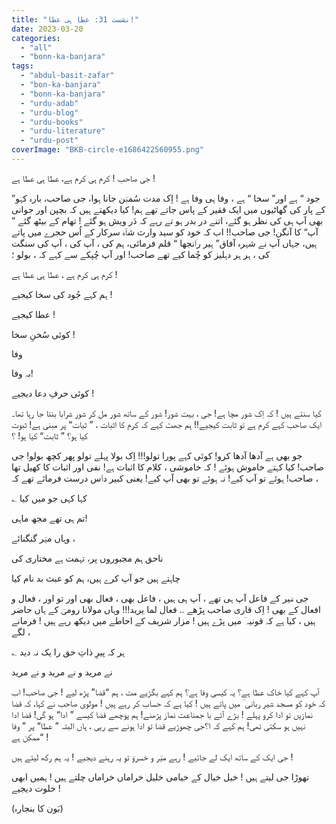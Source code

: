 ```yaml
---
title: "نشست 31: عطا ہی عطا!"
date: 2023-03-20
categories: 
  - "all"
  - "bonn-ka-banjara"
tags: 
  - "abdul-basit-zafar"
  - "bon-ka-banjara"
  - "bonn-ka-banjara"
  - "urdu-adab"
  - "urdu-blog"
  - "urdu-books"
  - "urdu-literature"
  - "urdu-post"
coverImage: "BKB-circle-e1686422560955.png"
---
```


جی صاحب ! کرم ہی کرم ہے، عطا ہی عطا ہے !

”جود “ ہے اور” سخا “ ہے ، وفا ہی وفا ہے ! اِک مدت سُمبؔن جانا ہوا، جی صاحب، بارہ کہؔو کے پار کی گھاٹیوں میں ایک فقیر کے پاس جاتے تھے ہم! کیا دیکھتے ہیں کہ بچپن اور جوانی بھی آپ ہی کی نظر ہو گئے، اتنے در بدر ہو تے رہے کہ دَر ویش ہو گئے ! تھام کے بیٹھ گئے ” آپ“ کا آنگن! جی صاحب!! اب کہ خود کو سید وارث شاؔہ سرکار کے اُس حجرے میں پاتے ہیں، جہاں آپ نے شہرہ آفاق” ہیر راؔنجھا “ قلم فرمائی، ہم کی ، آپ کی ، آپ کی سنگت کی ، ہر ہر دہلیز کو چُما کیے تھے صاحب! اور آپ چُپکے سے کہے کہ ، بولو ؛

کرم ہی کرم ہے ، عطا ہی عطا ہے !

ہم کہے جُود کی سخا کیجیے !

عطا کیجیے !

کوئی سُخنِ سخا !

وفا

بہ وفا!

کوئی حرفِ دعا دیجیے !

کیا سنتے ہیں ! کہ اِک شور مچا ہے! جی ، بہت شور! شور کے ساتھ شور مل کر شور شرابا بنتا جا رہا تھا۔ ایک صاحب کہے کرم ہے تو ثابت کیجیے!! ہم جھٹ کہے کہ کرم کا اثبات ، ” ثبات“ پر مبنی ہے! ثبوت کیا ہو؟ ” ثابت“ کیا ہو! ؟

جو بھی ہے آدھا آدھا کرو! کوئی کہے پورا تولو!!! اِک بولا پہلے تولو پھر کچھ بولو! جی صاحب! کیا کہتے خاموش ہوئے ! کہ خاموشی ، کلام کا اثبات ہے! نفی اور اثبات کا کھیل تھا صاحب! ہوئے تو آپ کیے! نہ ہوئے تو بھی آپ کیے! یعنی کبیر داؔس درست فرمائے تھے کہ ،

؎ کہا کہی جو میں کیا

تم ہی تھے مجھ ماہی!

وہاں میؔر گنگنائے ،

ناحق ہم مجبوروں پر، تہمت ہے مختاری کی

چاہتے ہیں جو آپ کرے ہیں، ہم کو عبث بد نام کیا

جی مؔیر کے فاعل آپ ہی تھے ، آپ ہی ہیں ، فاعل بھی ، فعال بھی اور تو اور ، فعال و افعال کے بھی ! اِک قاری صاحب پڑھے .. فعال لما یرید!!! وہاں مولانا رومیؔ کے ہاں حاضر ہیں ، کیا ہے کہ قونیہ ؔ میں پڑے ہیں ! مزار شریف کے احاطے میں دیکھ رہے ہیں ! فرمانے لگے ،

؎ ہر کہ پیرِ ذاتِ حق را یک نہ دید

نے مرید و نے مرید و نے مرید

آپ کہے کیا خاک عطا ہے؟ یہ کیسی وفا ہے؟ ہم کہے بگڑیے مت ، ہم “قضا” پڑھ لیے ! جی صاحب! اب کہ خود کو مسجد شیرِ ربانی ؔ میں پاتے ہیں ! کیا ہے کہ حساب کر رہے ہیں ! مولوی صاحب نے کہا، کہ قضا نمازیں تو ادا کرو پہلے ! بڑے آئے با جمناعت نماز پڑھنے! ہم پوچھے قضا کیسے ” ادا“ ہو گی! قضا ادا نہیں ہو سکتی تھی! ہم کہے کہ ا؟جی چھوڑیے قضا تو ادا ہونے سے رہی ، ہاں البتہ ” عطا“ پر ” وفا “ممکن ہے !

جی ایک کے ساتھ ایک لے جائیے ! رہے میؔر و خسروؔ تو یہ رہنے دیجیے ! یہ ہم رکھ لیتے ہیں !

تھوڑا جی لیتے ہیں ! خیل خیال کے خیامی خلیل خراماں خراماں چلتے ہیں ! ہمیں ابھی خلوت دیجیے !

(بَون کا بنجارہ)
